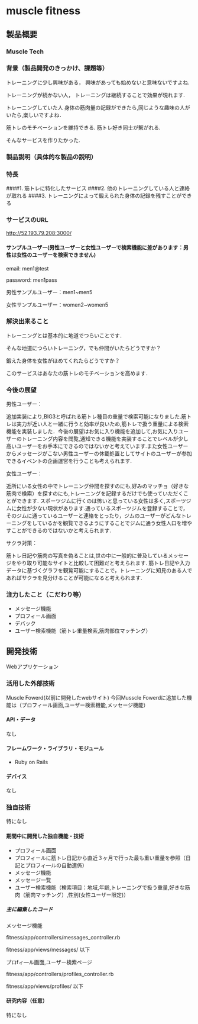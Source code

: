 # muscle fitness
## 製品概要
### Muscle Tech

### 背景（製品開発のきっかけ、課題等）

トレーニングに少し興味がある，
興味があっても始めないと意味ないですよね.

トレーニングが続かない人，
トレーニングは継続することで効果が現れます.

トレーニングしていた人
身体の筋肉量の記録ができたら,同じような趣味の人がいたら,楽しいですよね．


筋トレのモチベーションを維持できる.
筋トレ好き同士が繋がれる.

そんなサービスを作りたかった.

### 製品説明（具体的な製品の説明）
### 特長
####1. 筋トレに特化したサービス
####2. 他のトレーニングしている人と連絡が取れる
####3. トレーニングによって鍛えられた身体の記録を残すことができる
### サービスのURL
http://52.193.79.208:3000/
#### サンプルユーザー(男性ユーザーと女性ユーザーで検索機能に差があります：男性は女性のユーザーを検索できません)
email:  men1@test

password:  men1pass

男性サンプルユーザー：men1~men5

女性サンプルユーザー：women2~women5

### 解決出来ること

トレーニングとは基本的に地道でつらいことです．

そんな地道につらいトレーニング，でも仲間がいたらどうですか？

鍛えた身体を女性がほめてくれたらどうですか？


このサービスはあなたの筋トレのモチベーションを高めます．

### 今後の展望

男性ユーザー：

追加実装により,BIG3と呼ばれる筋トレ種目の重量で検索可能になりました.筋トレは実力が近い人と一緒に行うと効率が良いため,筋トレで扱う重量による検索機能を実装しました．今後の展望はお気に入り機能を追加して,お気に入りユーザーのトレーニング内容を閲覧,通知できる機能を実装することでレベルが少し高いユーザーをお手本にできるのではないかと考えています.また女性ユーザーからメッセージがこない男性ユーザーの休載処置としてサイトのユーザーが参加できるイベントの企画運営を行うことも考えられます.

女性ユーザー：

近所にいる女性の中でトレーニング仲間を探すのにも,好みのマッチョ（好きな筋肉で検索）を探すのにも,トレーニングを記録するだけでも使っていただくことができます.
スポーツジムに行くのは怖いと思っている女性は多く,スポーツジムに女性が少ない現状があります.通っているスポーツジムを登録することで，そのジムに通っているユーザーと連絡をとったり，ジムのユーザーがどんなトレーニングをしているかを観覧できるようにすることでジムに通う女性人口を増やすことができるのではないかと考えられます.

サクラ対策：

筋トレ日記や筋肉の写真を偽ることは,世の中に一般的に普及しているメッセージをやり取り可能なサイトと比較して困難だと考えられます.
筋トレ日記や入力データに基づくグラフを観覧可能にすることで，トレーニングに知見のある人であればサクラを見分けることが可能になると考えられます.

### 注力したこと（こだわり等）
* メッセージ機能
* プロフィール画面
* デバック
* ユーザー検索機能（筋トレ重量検索,筋肉部位マッチング）
## 開発技術
Webアプリケーション

### 活用した外部技術
Muscle Fowerd(以前に開発したwebサイト)
今回Musscle Fowerdに追加した機能は（プロフィール画面,ユーザー検索機能,メッセージ機能）

#### API・データ 
なし

#### フレームワーク・ライブラリ・モジュール
* Ruby on Rails

#### デバイス
なし

### 独自技術
特になし

#### 期間中に開発した独自機能・技術
* プロフィール画面
* プロフィールに筋トレ日記から直近３ヶ月で行った最も重い重量を参照（日記とプロフィ―ルの自動連係）
* メッセージ機能
* メッセージ一覧
* ユーザー検索機能（検索項目：地域,年齢,トレーニングで扱う重量,好きな筋肉（筋肉マッチング）,性別(女性ユーザー限定)）

##### 主に編集したコード
メッセージ機能

fitness/app/controllers/messages_controller.rb

fitness/app/views/messages/ 以下

プロfィ―ル画面,ユーザー検索ページ

fitness/app/controllers/profiles_controller.rb

fitness/app/views/profiles/ 以下
#### 研究内容（任意）
特になし
